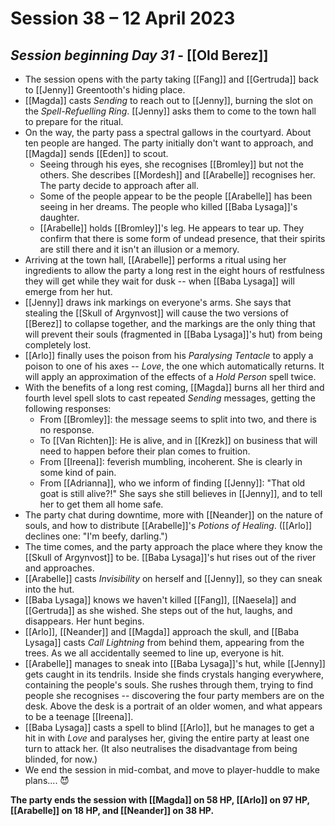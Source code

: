 # Session 38 – 12 April 2023

## *Session beginning Day 31* - [[Old Berez]]

- The session opens with the party taking [[Fang]] and [[Gertruda]] back to [[Jenny]] Greentooth's hiding place.
- [[Magda]] casts *Sending* to reach out to [[Jenny]], burning the slot on the *Spell-Refuelling Ring*. [[Jenny]] asks them to come to the town hall to prepare for the ritual.
- On the way, the party pass a spectral gallows in the courtyard. About ten people are hanged. The party initially don't want to approach, and [[Magda]] sends [[Eden]] to scout. 
	- Seeing through his eyes, she recognises [[Bromley]] but not the others. She describes [[Mordesh]] and [[Arabelle]] recognises her. The party decide to approach after all.
	- Some of the people appear to be the people [[Arabelle]] has been seeing in her dreams. The people who killed [[Baba Lysaga]]'s daughter.
	- [[Arabelle]] holds [[Bromley]]'s leg. He appears to tear up. They confirm that there is some form of undead presence, that their spirits are still there and it isn't an illusion or a memory.
- Arriving at the town hall, [[Arabelle]] performs a ritual using her ingredients to allow the party a long rest in the eight hours of restfulness they will get while they wait for dusk -- when [[Baba Lysaga]] will emerge from her hut.
- [[Jenny]] draws ink markings on everyone's arms. She says that stealing the [[Skull of Argynvost]] will cause the two versions of [[Berez]] to collapse together, and the markings are the only thing that will prevent their souls (fragmented in [[Baba Lysaga]]'s hut) from being completely lost.
- [[Arlo]] finally uses the poison from his *Paralysing Tentacle* to apply a poison to one of his axes -- *Love*, the one which automatically returns. It will apply an approximation of the effects of a *Hold Person* spell twice.
- With the benefits of a long rest coming, [[Magda]] burns all her third and fourth level spell slots to cast repeated *Sending* messages, getting the following responses:
	- From [[Bromley]]: the message seems to split into two, and there is no response.
	- To [[Van Richten]]: He is alive, and in [[Krezk]] on business that will need to happen before their plan comes to fruition.
	- From [[Ireena]]: feverish mumbling, incoherent. She is clearly in some kind of pain.
	- From [[Adrianna]], who we inform of finding [[Jenny]]: "That old goat is still alive?!" She says she still believes in [[Jenny]], and to tell her to get them all home safe.
- The party chat during downtime, more with [[Neander]] on the nature of souls, and how to distribute [[Arabelle]]'s *Potions of Healing*. ([[Arlo]] declines one: "I'm beefy, darling.")
- The time comes, and the party approach the place where they know the [[Skull of Argynvost]] to be.  [[Baba Lysaga]]'s hut rises out of the river and approaches. 
- [[Arabelle]] casts *Invisibility* on herself and [[Jenny]], so they can sneak into the hut.
- [[Baba Lysaga]] knows we haven't killed [[Fang]], [[Naesela]] and [[Gertruda]] as she wished. She steps out of the hut, laughs, and disappears. Her hunt begins.
- [[Arlo]], [[Neander]] and [[Magda]] approach the skull, and [[Baba Lysaga]] casts *Call Lightning* from behind them, appearing from the trees. As we all accidentally seemed to line up, everyone is hit.
- [[Arabelle]] manages to sneak into [[Baba Lysaga]]'s hut, while [[Jenny]] gets caught in its tendrils. Inside she finds crystals hanging everywhere, containing the people's souls. She rushes through them, trying to find people she recognises -- discovering the four party members are on the desk. Above the desk is a portrait of an older women, and what appears to be a teenage [[Ireena]].
- [[Baba Lysaga]] casts a spell to blind [[Arlo]], but he manages to get a hit in with *Love* and paralyses her, giving the entire party at least one turn to attack her. (It also neutralises the disadvantage from being blinded, for now.)
- We end the session in mid-combat, and move to player-huddle to make plans.... 😈

**The party ends the session with [[Magda]] on 58 HP, [[Arlo]] on 97 HP, [[Arabelle]] on 18 HP, and [[Neander]] on 38 HP.**